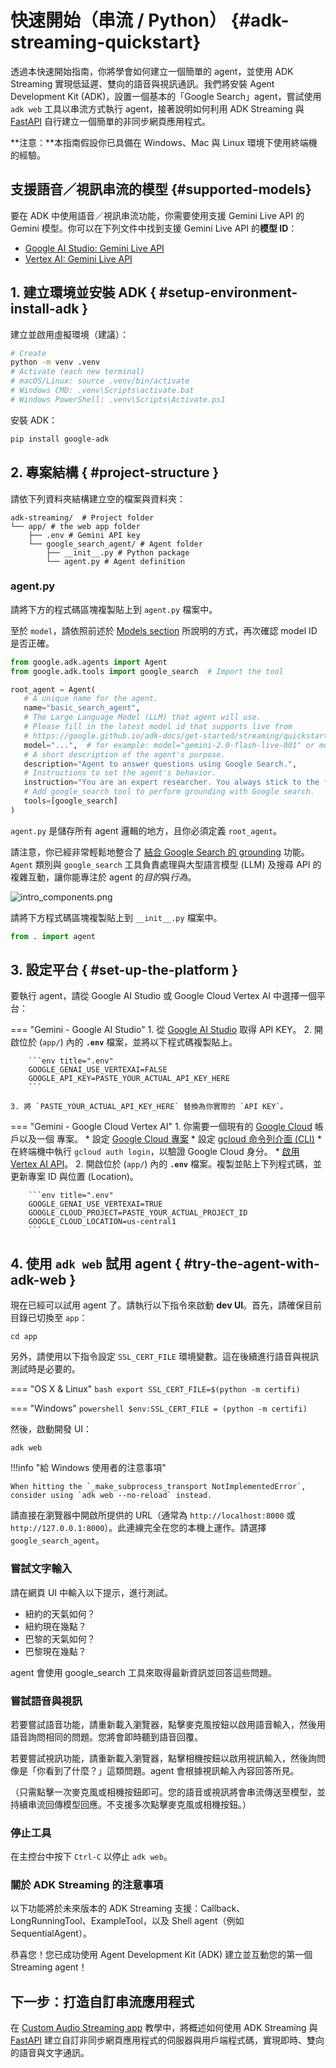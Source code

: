 # 快速開始（串流 / Python） {#adk-streaming-quickstart}

透過本快速開始指南，你將學會如何建立一個簡單的 agent，並使用 ADK Streaming 實現低延遲、雙向的語音與視訊通訊。我們將安裝 Agent Development Kit (ADK)，設置一個基本的「Google Search」agent，嘗試使用 `adk web` 工具以串流方式執行 agent，接著說明如何利用 ADK Streaming 與 [FastAPI](https://fastapi.tiangolo.com/) 自行建立一個簡單的非同步網頁應用程式。

**注意：**本指南假設你已具備在 Windows、Mac 與 Linux 環境下使用終端機的經驗。

## 支援語音／視訊串流的模型 {#supported-models}

要在 ADK 中使用語音／視訊串流功能，你需要使用支援 Gemini Live API 的 Gemini 模型。你可以在下列文件中找到支援 Gemini Live API 的**模型 ID**：

- [Google AI Studio: Gemini Live API](https://ai.google.dev/gemini-api/docs/models#live-api)
- [Vertex AI: Gemini Live API](https://cloud.google.com/vertex-ai/generative-ai/docs/live-api)

## 1. 建立環境並安裝 ADK { #setup-environment-install-adk }

建立並啟用虛擬環境（建議）：

```bash
# Create
python -m venv .venv
# Activate (each new terminal)
# macOS/Linux: source .venv/bin/activate
# Windows CMD: .venv\Scripts\activate.bat
# Windows PowerShell: .venv\Scripts\Activate.ps1
```

安裝 ADK：

```bash
pip install google-adk
```

## 2. 專案結構 { #project-structure }

請依下列資料夾結構建立空的檔案與資料夾：

```console
adk-streaming/  # Project folder
└── app/ # the web app folder
    ├── .env # Gemini API key
    └── google_search_agent/ # Agent folder
        ├── __init__.py # Python package
        └── agent.py # Agent definition
```

### agent.py

請將下方的程式碼區塊複製貼上到 `agent.py` 檔案中。

至於 `model`，請依照前述於 [Models section](#supported-models) 所說明的方式，再次確認 model ID 是否正確。

```py
from google.adk.agents import Agent
from google.adk.tools import google_search  # Import the tool

root_agent = Agent(
   # A unique name for the agent.
   name="basic_search_agent",
   # The Large Language Model (LLM) that agent will use.
   # Please fill in the latest model id that supports live from
   # https://google.github.io/adk-docs/get-started/streaming/quickstart-streaming/#supported-models
   model="...",  # for example: model="gemini-2.0-flash-live-001" or model="gemini-2.0-flash-live-preview-04-09"
   # A short description of the agent's purpose.
   description="Agent to answer questions using Google Search.",
   # Instructions to set the agent's behavior.
   instruction="You are an expert researcher. You always stick to the facts.",
   # Add google_search tool to perform grounding with Google search.
   tools=[google_search]
)
```

`agent.py` 是儲存所有 agent 邏輯的地方，且你必須定義 `root_agent`。

請注意，你已經非常輕鬆地整合了 [結合 Google Search 的 grounding](https://ai.google.dev/gemini-api/docs/grounding?lang=python#configure-search) 功能。`Agent` 類別與 `google_search` 工具負責處理與大型語言模型 (LLM) 及搜尋 API 的複雜互動，讓你能專注於 agent 的*目的*與*行為*。

![intro_components.png](../../assets/quickstart-streaming-tool.png)

請將下方程式碼區塊複製貼上到 `__init__.py` 檔案中。

```py title="__init__.py"
from . import agent
```

## 3\. 設定平台 { #set-up-the-platform }

要執行 agent，請從 Google AI Studio 或 Google Cloud Vertex AI 中選擇一個平台：

=== "Gemini - Google AI Studio"
    1. 從 [Google AI Studio](https://aistudio.google.com/apikey) 取得 API KEY。
    2. 開啟位於 (`app/`) 內的 **`.env`** 檔案，並將以下程式碼複製貼上。

        ```env title=".env"
        GOOGLE_GENAI_USE_VERTEXAI=FALSE
        GOOGLE_API_KEY=PASTE_YOUR_ACTUAL_API_KEY_HERE
        ```

    3. 將 `PASTE_YOUR_ACTUAL_API_KEY_HERE` 替換為你實際的 `API KEY`。

=== "Gemini - Google Cloud Vertex AI"
    1. 你需要一個現有的
       [Google Cloud](https://cloud.google.com/?e=48754805&hl=en) 帳戶以及一個
       專案。
        * 設定
          [Google Cloud 專案](https://cloud.google.com/vertex-ai/generative-ai/docs/start/quickstarts/quickstart-multimodal#setup-gcp)
        * 設定
          [gcloud 命令列介面 (CLI)](https://cloud.google.com/vertex-ai/generative-ai/docs/start/quickstarts/quickstart-multimodal#setup-local)
        * 在終端機中執行
          `gcloud auth login`，以驗證 Google Cloud 身分。
        * [啟用 Vertex AI API](https://console.cloud.google.com/flows/enableapi?apiid=aiplatform.googleapis.com)。
    2. 開啟位於 (`app/`) 內的 **`.env`** 檔案。複製並貼上下列程式碼，並更新專案 ID 與位置 (Location)。

        ```env title=".env"
        GOOGLE_GENAI_USE_VERTEXAI=TRUE
        GOOGLE_CLOUD_PROJECT=PASTE_YOUR_ACTUAL_PROJECT_ID
        GOOGLE_CLOUD_LOCATION=us-central1
        ```

## 4. 使用 `adk web` 試用 agent { #try-the-agent-with-adk-web }

現在已經可以試用 agent 了。請執行以下指令來啟動 **dev UI**。首先，請確保目前目錄已切換至 `app`：

```shell
cd app
```

另外，請使用以下指令設定 `SSL_CERT_FILE` 環境變數。這在後續進行語音與視訊測試時是必要的。

=== "OS X &amp; Linux"
    ```bash
    export SSL_CERT_FILE=$(python -m certifi)
    ```

=== "Windows"
    ```powershell
    $env:SSL_CERT_FILE = (python -m certifi)
    ```



然後，啟動開發 UI：

```shell
adk web
```

!!!info "給 Windows 使用者的注意事項"

    When hitting the `_make_subprocess_transport NotImplementedError`, consider using `adk web --no-reload` instead.


請直接在瀏覽器中開啟所提供的 URL（通常為 `http://localhost:8000` 或 `http://127.0.0.1:8000`）。此連線完全在您的本機上運作。請選擇 `google_search_agent`。

### 嘗試文字輸入

請在網頁 UI 中輸入以下提示，進行測試。

* 紐約的天氣如何？
* 紐約現在幾點？
* 巴黎的天氣如何？
* 巴黎現在幾點？

agent 會使用 google_search 工具來取得最新資訊並回答這些問題。

### 嘗試語音與視訊

若要嘗試語音功能，請重新載入瀏覽器，點擊麥克風按鈕以啟用語音輸入，然後用語音詢問相同的問題。您將會即時聽到語音回覆。

若要嘗試視訊功能，請重新載入瀏覽器，點擊相機按鈕以啟用視訊輸入，然後詢問像是「你看到了什麼？」這類問題。agent 會根據視訊輸入內容回答所見。

（只需點擊一次麥克風或相機按鈕即可。您的語音或視訊將會串流傳送至模型，並持續串流回傳模型回應。不支援多次點擊麥克風或相機按鈕。）

### 停止工具

在主控台中按下 `Ctrl-C` 以停止 `adk web`。

### 關於 ADK Streaming 的注意事項

以下功能將於未來版本的 ADK Streaming 支援：Callback、LongRunningTool、ExampleTool，以及 Shell agent（例如 SequentialAgent）。

恭喜您！您已成功使用 Agent Development Kit (ADK) 建立並互動您的第一個 Streaming agent！

## 下一步：打造自訂串流應用程式

在 [Custom Audio Streaming app](../../streaming/custom-streaming.md) 教學中，將概述如何使用 ADK Streaming 與 [FastAPI](https://fastapi.tiangolo.com/) 建立自訂非同步網頁應用程式的伺服器與用戶端程式碼，實現即時、雙向的語音與文字通訊。

